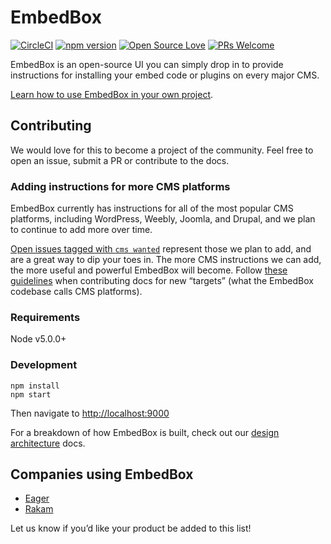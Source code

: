 # EmbedBox

[![CircleCI](https://circleci.com/gh/EagerIO/EmbedBox/tree/master.svg?style=svg)](https://circleci.com/gh/EagerIO/EmbedBox/tree/master)
[![npm version](https://badge.fury.io/js/embed-box.svg)](https://badge.fury.io/js/embed-box)
[![Open Source Love](https://badges.frapsoft.com/os/mit/mit.svg?v=102)](https://github.com/ellerbrock/open-source-badge/)
[![PRs Welcome](https://img.shields.io/badge/PRs-welcome-brightgreen.svg)](https://github.com/EagerIO/EmbedBox/issues?q=is%3Aissue+is%3Aopen+label%3A%22help+wanted%22)

EmbedBox is an open-source UI you can simply drop in to provide instructions for installing your embed code or plugins on every major CMS.

[Learn how to use EmbedBox in your own project](http://embedbox.io/).

## Contributing

We would love for this to become a project of the community.
Feel free to open an issue, submit a PR or contribute to the docs.

### Adding instructions for more CMS platforms

EmbedBox currently has instructions for all of the most popular CMS platforms, including WordPress, Weebly, Joomla, and Drupal, and we plan to continue to add more over time.

[Open issues tagged with `cms wanted`](https://github.com/EagerIO/EmbedBox/issues?q=is%3Aopen+is%3Aissue+label%3A%22cms+wanted%22) represent those we plan to add, and are a great way to dip your toes in. The more CMS instructions we can add, the more useful and powerful EmbedBox will become. Follow [these guidelines](https://github.com/EagerIO/EmbedBox/blob/master/docs/new-targets.md) when contributing docs for new “targets” (what the EmbedBox codebase calls CMS platforms).

### Requirements
Node v5.0.0+

### Development

```shell
npm install
npm start
```

Then navigate to <a href="http://localhost:9000" target="_blank">http://localhost:9000</a>

For a breakdown of how EmbedBox is built, check out our [design architecture](https://github.com/EagerIO/EmbedBox/blob/master/docs/design-architecture.md) docs.

## Companies using EmbedBox

- [Eager](https://eager.io)
- [Rakam](https://rakam.io/integrate?part=website)

Let us know if you’d like your product be added to this list!

